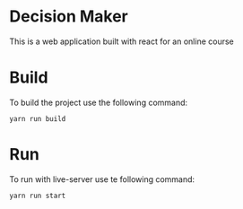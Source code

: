 # Decision Maker
This is a web application built with react for an online course

# Build 
To build the project use the following command:

`yarn run build` 

# Run
To run with live-server use te following command:

`yarn run start`